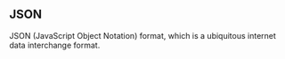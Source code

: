 ## JSON

JSON (JavaScript Object Notation) format, which is a ubiquitous internet data interchange format.